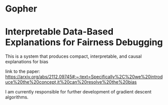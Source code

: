 # Gopher
# Interpretable Data-Based Explanations for Fairness Debugging

This is a system that produces compact, interpretable, and causal explanations for bias

link to the paper: 
https://arxiv.org/abs/2112.09745#:~:text=Specifically%2C%20we%20introduce%20the%20concept,it%20can%20resolve%20the%20bias

I am currently responsible for further development of gradient descent algorithms.
